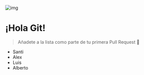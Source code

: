 ![img](/logo.png)

# ¡Hola Git!

> Añadete a la lista como parte de tu primera Pull Request 🥳

- Santi
- Alex
- Luis
- Alberto
